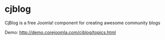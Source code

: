# cjblog
CjBlog is a free Joomla! component for creating awesome community blogs

Demo:
http://demo.corejoomla.com/cjblog/topics.html
